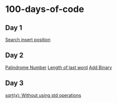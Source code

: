 # 100-days-of-code
## Day 1 
[Search insert position](https://github.com/cupoglee/100-days-of-code/blob/main/Search-Insert-Position%20(Day%201))
## Day 2 
[Palindrome Number](https://github.com/cupoglee/100-days-of-code/blob/main/Palindrome-Number%20(Day%202)) [Length of last word](https://github.com/cupoglee/100-days-of-code/blob/main/Length-of-the-last-word%20(Day%202)) [Add Binary](https://github.com/cupoglee/100-days-of-code/blob/main/Add-Binary%20(Day%202))
## Day 3
[sqrt(x): Without using std operations](https://github.com/cupoglee/100-days-of-code/blob/main/sqrt(x)%20(Day%203))
